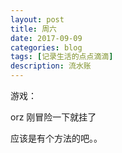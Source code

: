 ```yaml
---
layout: post
title: 周六
date: 2017-09-09
categories: blog
tags: [记录生活的点点滴滴]
description: 流水账
---
```


游戏：

orz 刚冒险一下就挂了

应该是有个方法的吧。。



 















